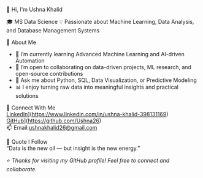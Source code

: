👋 Hi, I'm Ushna Khalid  

🎓 MS Data Science 
💡 Passionate about Machine Learning, Data Analysis, and Database Management Systems

 🚀 About Me  
- 🌱 I’m currently learning Advanced Machine Learning and AI-driven Automation
- 🤝 I’m open to collaborating on data-driven projects, ML research, and open-source contributions 
- 💬 Ask me about Python, SQL, Data Visualization, or Predictive Modeling
- 📊 I enjoy turning raw data into meaningful insights and practical solutions  

🔗 Connect With Me  
[LinkedIn](https://img.shields.io/badge/LinkedIn-Ushna%20Khalid-blue?style=for-the-badge&logo=linkedin)](https://www.linkedin.com/in/ushna-khalid-398131169)  
[GitHub](https://img.shields.io/badge/GitHub-Ushna26-black?style=for-the-badge&logo=github)](https://github.com/Ushna26)  
📫 Email:[ushnakhalid26@gmail.com](mailto:ushnakhalid26@gmail.com)


💬 Quote I Follow  
 “Data is the new oil — but insight is the new energy.”

⭐️ *Thanks for visiting my GitHub profile! Feel free to connect and collaborate.*
